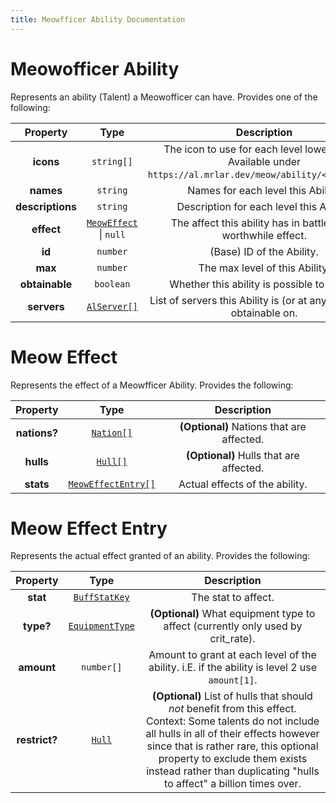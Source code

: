 ```yaml
---
title: Meowfficer Ability Documentation
---
```


# Meowofficer Ability

Represents an ability (Talent) a Meowofficer can have. Provides one of the following:

|     Property     |                  Type                  |                                                  Description                                                  |
| :--------------: | :------------------------------------: | :-----------------------------------------------------------------------------------------------------------: |
|    **icons**     |               `string[]`               | The icon to use for each level lower cased.  Available under `https://al.mrlar.dev/meow/ability/<icon>.webp`. |
|    **names**     |                `string`                |                                      Names for each level this Ability.                                       |
| **descriptions** |                `string`                |                                   Description for each level this Ability.                                    |
|    **effect**    | [`MeowEffect`](#meow-effect) \| `null` |                        The affect this ability has in battle if any worthwhile effect.                        |
|      **id**      |                `number`                |                                           (Base) ID of the Ability.                                           |
|     **max**      |                `number`                |                                        The max level of this Ability.                                         |
|  **obtainable**  |               `boolean`                |                                  Whether this ability is possible to obtain.                                  |
|   **servers**    | [`AlServer[]`](../common.md#al-server) |                     List of servers this Ability is (or at any point was) obtainable on.                      |

# Meow Effect

Represents the effect of a Meowfficer Ability. Provides the following:

|   Property   |                   Type                    |                Description                |
| :----------: | :---------------------------------------: | :---------------------------------------: |
| **nations?** |     [`Nation[]`](../common.md#nation)     | **(Optional)** Nations that are affected. |
|  **hulls**   |       [`Hull[]`](../common.md#hull)       |  **(Optional)** Hulls that are affected.  |
|  **stats**   | [`MeowEffectEntry[]`](#meow-effect-entry) |      Actual effects of the ability.       |

# Meow Effect Entry

Represents the actual effect granted of an ability. Provides the following:

|   Property    |                      Type                      |                                                                                                                                                  Description                                                                                                                                                  |
| :-----------: | :--------------------------------------------: | :-----------------------------------------------------------------------------------------------------------------------------------------------------------------------------------------------------------------------------------------------------------------------------------------------------------: |
|   **stat**    |  [`BuffStatKey`](../common.md#buff-stat-keys)  |                                                                                                                                              The stat to affect.                                                                                                                                              |
|   **type?**   | [`EquipmentType`](../common.md#equipment-type) |                                                                                                               **(Optional)** What equipment type to affect (currently only used by crit_rate).                                                                                                                |
|  **amount**   |                   `number[]`                   |                                                                                                         Amount to grant at each level of the ability. i.E. if the ability is level 2 use `amount[1]`.                                                                                                         |
| **restrict?** |          [`Hull`](../common.md#hull)           | **(Optional)** List of hulls that should *not* benefit from this effect. <br> Context: Some talents do not include all hulls in all of their effects however since that is rather rare, this optional property to exclude them exists instead rather than duplicating "hulls to affect" a billion times over. |
